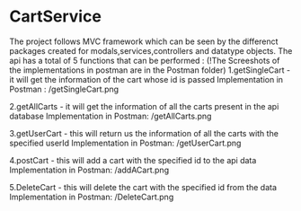 # CartService
The project follows MVC framework which can be seen by the differenct packages created for modals,services,controllers and datatype objects.
The api has a total of 5 functions that can be performed :
(!The Screeshots of the implementations in postman are in the Postman folder)
1.getSingleCart - it will get the information of the cart whose id is passed
    Implementation in Postman :
    /getSingleCart.png
        
2.getAllCarts - it will get the information of all the carts present in the api database 
    Implementation in Postman:
    /getAllCarts.png

3.getUserCart - this will return us the information of all the carts with the specified userId
    Implementation in Postman:
    /getUserCart.png

4.postCart - this will add a cart with the specified id  to the api data 
    Implementation in Postman:
    /addACart.png

5.DeleteCart - this will delete the cart with the specified id from the data
    Implementation in Postman:
    /DeleteCart.png
